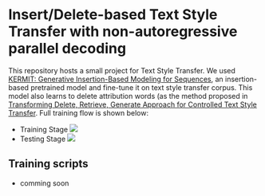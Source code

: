 Insert/Delete-based Text Style Transfer with non-autoregressive parallel decoding
===

This repository hosts a small project for Text Style Transfer. We used [KERMIT: Generative Insertion-Based Modeling for Sequences](https://arxiv.org/abs/1906.01604), an insertion-based pretrained model and fine-tune it on text style transfer corpus. This model also learns to delete attribution words (as the method proposed in [Transforming Delete, Retrieve, Generate Approach for Controlled Text Style Transfer](https://arxiv.org/abs/1908.09368). Full training flow is shown below:

- Training Stage
![](https://i.imgur.com/pGIpl4D.png)
- Testing Stage
![](https://i.imgur.com/hVYei9j.png)

## Training scripts
- comming soon

